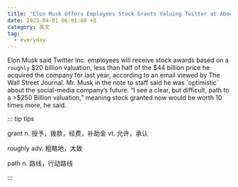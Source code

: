 ```yaml
---
title: "Elon Musk Offers Employees Stock Grants Valuing Twitter at About $20 Billion"
date: 2023-04-01 06:01:00 +8
category: 英文
tag:
  - everyday
---
```


Elon Musk said Twitter Inc. employees will receive stock awards based on a `roughly` $20 billion valuation, less than half of the $44 billion price he acquired the company for last year, according to an email viewed by The Wall Street Journal. Mr. Musk in the note to staff said he was `optimistic` about the social-media company’s future. “I see a clear, but difficult, path to a >$250 Billion valuation,” meaning stock granted now would be worth 10 times more, he said.

::: tip tips

grant n. 授予，拨款，经费，补助金 vt. 允许，承认

roughly adv. 粗略地，大致

path n. 路线，行动路线

:::
